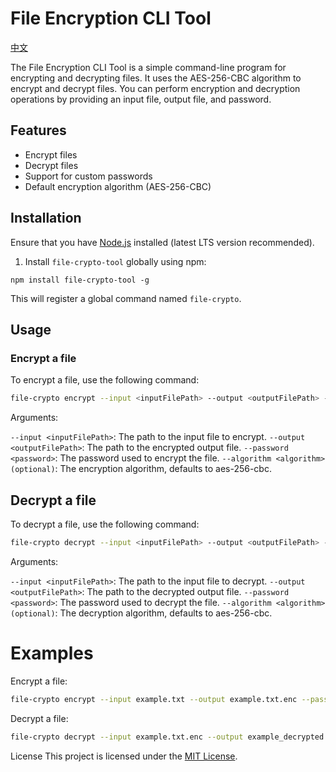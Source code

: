 # File Encryption CLI Tool

[中文](./README.md)

The File Encryption CLI Tool is a simple command-line program for encrypting and decrypting files. It uses the AES-256-CBC algorithm to encrypt and decrypt files. You can perform encryption and decryption operations by providing an input file, output file, and password.

## Features

- Encrypt files
- Decrypt files
- Support for custom passwords
- Default encryption algorithm (AES-256-CBC)

## Installation

Ensure that you have [Node.js](https://nodejs.org/) installed (latest LTS version recommended).

1. Install `file-crypto-tool` globally using npm:

```
npm install file-crypto-tool -g
```


This will register a global command named `file-crypto`.

## Usage

### Encrypt a file

To encrypt a file, use the following command:

```bash
file-crypto encrypt --input <inputFilePath> --output <outputFilePath> --password <password> [--algorithm <algorithm>]
```

Arguments:

`--input <inputFilePath>`: The path to the input file to encrypt.
`--output <outputFilePath>`: The path to the encrypted output file.
`--password <password>`: The password used to encrypt the file.
`--algorithm <algorithm> (optional)`: The encryption algorithm, defaults to aes-256-cbc.

## Decrypt a file
To decrypt a file, use the following command:

```bash
file-crypto decrypt --input <inputFilePath> --output <outputFilePath> --password <password> [--algorithm <algorithm>]
```

Arguments:

`--input <inputFilePath>`: The path to the input file to decrypt.
`--output <outputFilePath>`: The path to the decrypted output file.
`--password <password>`: The password used to decrypt the file.
`--algorithm <algorithm> (optional)`: The decryption algorithm, defaults to aes-256-cbc.


# Examples
Encrypt a file:

```bash
file-crypto encrypt --input example.txt --output example.txt.enc --password mysecretpassword
```

Decrypt a file:

```bash
file-crypto decrypt --input example.txt.enc --output example_decrypted.txt --password mysecretpassword
```

License
This project is licensed under the [MIT License](./LICENSE).